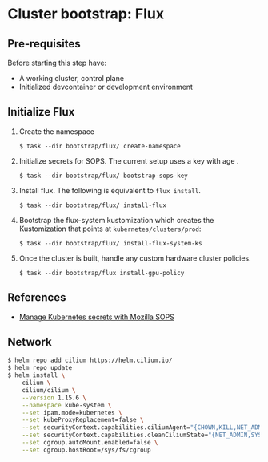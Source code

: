 # Cluster bootstrap: Flux

## Pre-requisites

Before starting this step have:

- A working cluster, control plane
- Initialized devcontainer or development environment

## Initialize Flux

1. Create the namespace

    ```
    $ task --dir bootstrap/flux/ create-namespace
    ```

1. Initialize secrets for SOPS. The current setup uses a key with age .
    ```
    $ task --dir bootstrap/flux/ bootstrap-sops-key
    ```

1. Install flux. The following is equivalent to `flux install`.
    ```
    $ task --dir bootstrap/flux/ install-flux
    ```
1. Bootstrap the flux-system kustomization which creates the Kustomization that points at `kubernetes/clusters/prod`:
    ```
    $ task --dir bootstrap/flux/ install-flux-system-ks
    ```

1. Once the cluster is built, handle any custom hardware cluster policies.
    ```
    $ task --dir bootstrap/flux install-gpu-policy
    ```

## References

- [Manage Kubernetes secrets with Mozilla SOPS](https://fluxcd.io/flux/guides/mozilla-sops/)

## Network

```bash
$ helm repo add cilium https://helm.cilium.io/
$ helm repo update
$ helm install \
    cilium \
    cilium/cilium \
    --version 1.15.6 \
    --namespace kube-system \
    --set ipam.mode=kubernetes \
    --set kubeProxyReplacement=false \
    --set securityContext.capabilities.ciliumAgent="{CHOWN,KILL,NET_ADMIN,NET_RAW,IPC_LOCK,SYS_ADMIN,SYS_RESOURCE,DAC_OVERRIDE,FOWNER,SETGID,SETUID}" \
    --set securityContext.capabilities.cleanCiliumState="{NET_ADMIN,SYS_ADMIN,SYS_RESOURCE}" \
    --set cgroup.autoMount.enabled=false \
    --set cgroup.hostRoot=/sys/fs/cgroup
```
